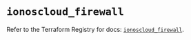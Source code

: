 # `ionoscloud_firewall`

Refer to the Terraform Registry for docs: [`ionoscloud_firewall`](https://registry.terraform.io/providers/ionos-cloud/ionoscloud/6.6.0/docs/resources/firewall).
